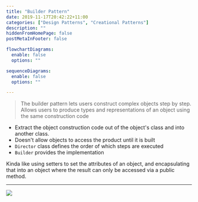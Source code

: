 ```yaml
---
title: "Builder Pattern"
date: 2019-11-17T20:42:22+11:00
categories: ["Design Patterns", "Creational Patterns"]
description: ""
hiddenFromHomePage: false
postMetaInFooter: false

flowchartDiagrams:
  enable: false
  options: ""

sequenceDiagrams: 
  enable: false
  options: ""

---
```


> The builder pattern lets users construct complex objects step by step. Allows users to produce types and representations of an object using the same construction code

* Extract the object construction code out of the object's class and into another class.
* Doesn't allow objects to access the product until it is built
* `Director` class defines the order of which steps are executed
* `Builder` provides the implementation

Kinda like using setters to set the attributes of an object, and encapsulating that into an object where the result can only be accessed via a public method.

---

![](https://refactoring.guru/images/patterns/diagrams/builder/structure-2x.png)

